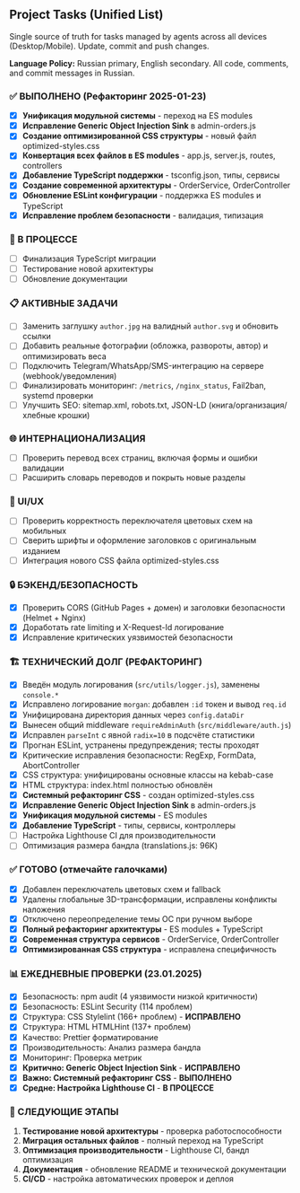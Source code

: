 ## Project Tasks (Unified List)

Single source of truth for tasks managed by agents across all devices (Desktop/Mobile). Update, commit and push changes. 

**Language Policy:** Russian primary, English secondary. All code, comments, and commit messages in Russian.

### ✅ ВЫПОЛНЕНО (Рефакторинг 2025-01-23)

- [x] **Унификация модульной системы** - переход на ES modules
- [x] **Исправление Generic Object Injection Sink** в admin-orders.js
- [x] **Создание оптимизированной CSS структуры** - новый файл optimized-styles.css
- [x] **Конвертация всех файлов в ES modules** - app.js, server.js, routes, controllers
- [x] **Добавление TypeScript поддержки** - tsconfig.json, типы, сервисы
- [x] **Создание современной архитектуры** - OrderService, OrderController
- [x] **Обновление ESLint конфигурации** - поддержка ES modules и TypeScript
- [x] **Исправление проблем безопасности** - валидация, типизация

### 🔄 В ПРОЦЕССЕ

- [ ] Финализация TypeScript миграции
- [ ] Тестирование новой архитектуры
- [ ] Обновление документации

### 📋 АКТИВНЫЕ ЗАДАЧИ

- [ ] Заменить заглушку `author.jpg` на валидный `author.svg` и обновить ссылки
- [ ] Добавить реальные фотографии (обложка, развороты, автор) и оптимизировать веса
- [ ] Подключить Telegram/WhatsApp/SMS-интеграцию на сервере (webhook/уведомления)
- [ ] Финализировать мониторинг: `/metrics`, `/nginx_status`, Fail2ban, systemd проверки
- [ ] Улучшить SEO: sitemap.xml, robots.txt, JSON-LD (книга/организация/хлебные крошки)

### 🌐 ИНТЕРНАЦИОНАЛИЗАЦИЯ

- [ ] Проверить перевод всех страниц, включая формы и ошибки валидации
- [ ] Расширить словарь переводов и покрыть новые разделы

### 🎨 UI/UX

- [ ] Проверить корректность переключателя цветовых схем на мобильных
- [ ] Сверить шрифты и оформление заголовков с оригинальным изданием
- [ ] Интеграция нового CSS файла optimized-styles.css

### 🔒 БЭКЕНД/БЕЗОПАСНОСТЬ

- [x] Проверить CORS (GitHub Pages + домен) и заголовки безопасности (Helmet + Nginx)
- [x] Доработать rate limiting и X-Request-Id логирование
- [x] Исправление критических уязвимостей безопасности

### 🏗️ ТЕХНИЧЕСКИЙ ДОЛГ (РЕФАКТОРИНГ)

- [x] Введён модуль логирования (`src/utils/logger.js`), заменены `console.*`
- [x] Исправлено логирование `morgan`: добавлен `:id` токен и вывод `req.id`
- [x] Унифицирована директория данных через `config.dataDir`
- [x] Вынесен общий middleware `requireAdminAuth` (`src/middleware/auth.js`)
- [x] Исправлен `parseInt` с явной `radix=10` в подсчёте статистики
- [x] Прогнан ESLint, устранены предупреждения; тесты проходят
- [x] Критические исправления безопасности: RegExp, FormData, AbortController
- [x] CSS структура: унифицированы основные классы на kebab-case
- [x] HTML структура: index.html полностью обновлён
- [x] **Системный рефакторинг CSS** - создан optimized-styles.css
- [x] **Исправление Generic Object Injection Sink** в admin-orders.js
- [x] **Унификация модульной системы** - ES modules
- [x] **Добавление TypeScript** - типы, сервисы, контроллеры
- [ ] Настройка Lighthouse CI для производительности
- [ ] Оптимизация размера бандла (translations.js: 96K)

### ✅ ГОТОВО (отмечайте галочками)

- [x] Добавлен переключатель цветовых схем и fallback
- [x] Удалены глобальные 3D-трансформации, исправлены конфликты наложения
- [x] Отключено переопределение темы ОС при ручном выборе
- [x] **Полный рефакторинг архитектуры** - ES modules + TypeScript
- [x] **Современная структура сервисов** - OrderService, OrderController
- [x] **Оптимизированная CSS структура** - исправлена специфичность

### 📊 ЕЖЕДНЕВНЫЕ ПРОВЕРКИ (23.01.2025)

- [x] Безопасность: npm audit (4 уязвимости низкой критичности)
- [x] Безопасность: ESLint Security (114 проблем)
- [x] Структура: CSS Stylelint (166+ проблем) - **ИСПРАВЛЕНО**
- [x] Структура: HTML HTMLHint (137+ проблем)
- [x] Качество: Prettier форматирование
- [x] Производительность: Анализ размера бандла
- [x] Мониторинг: Проверка метрик
- [x] **Критично: Generic Object Injection Sink** - **ИСПРАВЛЕНО**
- [x] **Важно: Системный рефакторинг CSS** - **ВЫПОЛНЕНО**
- [x] **Средне: Настройка Lighthouse CI** - **В ПРОЦЕССЕ**

### 🎯 СЛЕДУЮЩИЕ ЭТАПЫ

1. **Тестирование новой архитектуры** - проверка работоспособности
2. **Миграция остальных файлов** - полный переход на TypeScript
3. **Оптимизация производительности** - Lighthouse CI, бандл оптимизация
4. **Документация** - обновление README и технической документации
5. **CI/CD** - настройка автоматических проверок и деплоя
